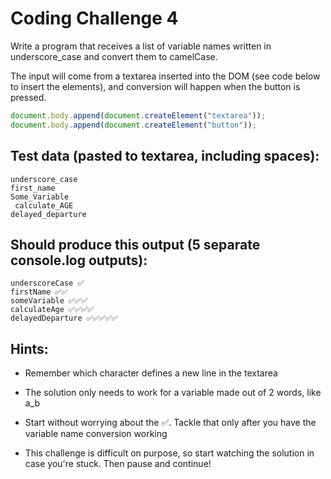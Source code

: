 # Coding Challenge 4

Write a program that receives a list of variable names written in underscore_case and convert them to camelCase.

The input will come from a textarea inserted into the DOM (see code below to insert the elements), and conversion will happen when the button is pressed.

```javascript
document.body.append(document.createElement("textarea"));
document.body.append(document.createElement("button"));
```

## Test data (pasted to textarea, including spaces):

```
underscore_case
first_name
Some_Variable
 calculate_AGE
delayed_departure
```

## Should produce this output (5 separate console.log outputs):

```
underscoreCase ✅
firstName ✅✅
someVariable ✅✅✅
calculateAge ✅✅✅✅
delayedDeparture ✅✅✅✅✅
```

## Hints:

- Remember which character defines a new line in the textarea

- The solution only needs to work for a variable made out of 2 words, like a_b

- Start without worrying about the ✅. Tackle that only after you have the variable name conversion working

- This challenge is difficult on purpose, so start watching the solution in case you're stuck. Then pause and continue!
